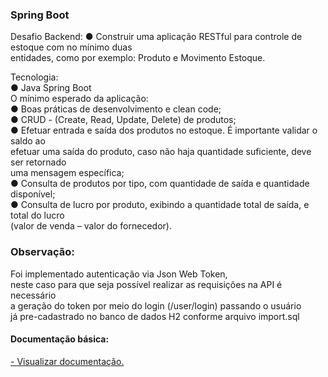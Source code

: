 ### Spring Boot

Desafio Backend:
● Construir uma aplicação RESTful para controle de estoque com no mínimo duas  
entidades, como por exemplo: Produto e Movimento Estoque.

Tecnologia:  
● Java Spring Boot  
O mínimo esperado da aplicação:  
● Boas práticas de desenvolvimento e clean code;  
● CRUD - (Create, Read, Update, Delete) de produtos;  
● Efetuar entrada e saída dos produtos no estoque. É importante validar o saldo ao  
efetuar uma saída do produto, caso não haja quantidade suficiente, deve ser retornado  
uma mensagem específica;  
● Consulta de produtos por tipo, com quantidade de saída e quantidade disponível;  
● Consulta de lucro por produto, exibindo a quantidade total de saída, e total do lucro  
(valor de venda – valor do fornecedor).  

### Observação: 
Foi implementado autenticação via Json Web Token,  
neste caso para que seja possível realizar as requisições na API é necessário  
a geração do token por meio do login (/user/login) passando o usuário  
já pre-cadastrado no banco de dados H2 conforme arquivo import.sql 

#### Documentação básica:
[- Visualizar documentação.](https://documenter.getpostman.com/view/14768065/2s7ZEBm1aQ)
